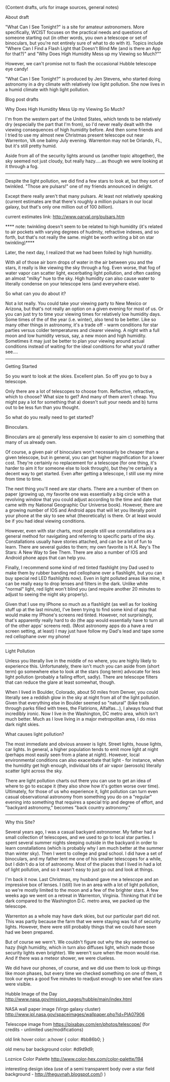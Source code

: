 
(Content drafts, urls for image sources, general notes)

About draft

"What Can I See Tonight?" is a site for amateur astronomers. More specifically, WCIST focuses on the practical needs and questions of someone starting out (in other words, you own a telescope or set of binoculars, but you're not entirely sure of what to do with it). Topics include "Where Can I Find a Flash Light that Doesn't Blind Me (and is there an App for that?)" and "Why Does High Humidity Mess up my Viewing so Much?""

However, we can't promise not to flash the occasional Hubble telescope eye candy!

"What Can I See Tonight?" is produced by Jen Stevens, who started doing astronomy in a dry climate with relatively low light pollution. She now lives in a humid climate with high light pollution.


Blog post drafts

Why Does High Humidity Mess Up my Viewing So Much?

I'm from the western part of the United States, which tends to be relatively dry (especially the part that I'm from), so I'd never really dealt with the viewing consequences of high humidity before. And then some friends and I tried to use my almost new Christmas present telescope out near Warrenton, VA one balmy July evening. Warrenton may not be Orlando, FL, but it's still pretty humid.

Aside from all of the security lights around us (another topic altogether), the sky seemed not just cloudy, but really hazy.....as though we were looking at it through a fog.

******
Despite the light pollution, we did find a few stars to look at, but they sort of twinkled. "Those are pulsars!" one of my friends announced in delight.

Except there really aren't that many pulsars. At least not relatively speaking (current estimates are that there's roughly a million pulsars in our local galaxy, but that's only one million out of 100 <i>billion</i>).

current estimates link: http://www.oarval.org/pulsars.htm

**** note: twinkling doesn't seem to be related to high humidity (it's related to air pockets with varying degrees of hudmity, refractive indexes, and so forth, but that's not really the same. might be worth writing a bit on star twinkling)****

Later, the next day, I realized that we had been foiled by high humidity.

With all of those air born drops of water in the air between you and the stars, it really is like viewing the sky through a fog. Even worse, that fog of water vapor can scatter light, excerbating light pollution, and often casting an almost "milky" hue to the sky. High humidity can also cause water to literally condense on your telescope lens (and everywhere else).

So what can you do about it?

Not a lot really. You could take your viewing party to New Mexico or Arizona, but that's not really an option on a given evening for most of us. Or you can just try to time your viewing times for relatively low humidity days. Some times of the of the year (i.e. winter), also tend to be better. Like so many other things in astronomy, it's a trade off - warm conditions for star parties versus colder temperatures and clearer viewing. A night with a full moon and low humidity versus, say, a new moon and high humidity. Sometimes it may just be better to plan your viewing around actual conditions instead of waiting for the ideal conditions for what you'd rather see....

--------

Getting Started

So you want to look at the skies. Excellent plan. So off you go to buy a telescope.

Only there are a lot of telescopes to choose from. Reflective, refractive, which to choose? What size to get? And many of them aren't cheap. You might pay a lot for something that a) doesn't suit your needs and b) turns out to be less fun than you thought.

So what do you really need to get started?

Binoculars.

Binoculars are a) generally less expensive b) easier to aim c) something that many of us already own.

Of course, a given pair of binoculars won't necessarily be cheaper than a given telescope, but in general, you can get higher magnification for a lower cost. They're certainly no replacement for a telescope (for one thing, it's harder to aim it for someone else to look through), but they're certainly a decent way to get started. Even after getting a telescope, I still use my mine from time to time.

The next thing you'll need are star charts. There are a number of them on paper (growing up, my favorite one was essentially a big circle with a revolving window that you could adjust according to the time and date that came with my National Geographic Our Universe book). However, there are a growing number of IOS and Android apps that will let you literally point your phone at the sky to see what (theoretically) is there. Or at least would be if you had ideal viewing conditions.

However, even with star charts, most people still use constallations as a general method for navigating and referring to specific parts of the sky. Constallations usually have stories attached, and can be a lot of fun to learn. There are several guides to them; my own favorite is H.A. Rey's The Stars: A New Way to See Them. There are also a number of IOS and Android phone apps that can help you.

Finally, I recommend some kind of red tinted flashlight (my Dad used to make them by rubber banding red cellophane over a flashlight, but you can buy special red LED flashlights now). Even in light polluted areas like mine, it can be really easy to drop lenses and filters in the dark. Unlike white "normal" light, red light won't blind you (and require another 20 minutes to adjust to seeing the night sky properly).

Given that I use my IPhone so much as a flashlight (as well as for looking stuff up at the last minute), I've been trying to find some kind of app that would make my IPhone's screens red tinted. However, not surprisingly, that's apparently really hard to do (the app would essentially have to turn all of the other apps' screens red). (Most astronomy apps do a have a red screen setting, at least) I may just have follow my Dad's lead and tape some red cellophane over my phone!


---------

Light Pollution

Unless you literally live in the middle of no where, you are highly likely to experience this. Unfortunately, there isn't much you can aside from (short term) go somewhere else to look at the stars (long term) advocate for less light pollution (probably a failing effort, sadly). There are telescope filters that can reduce the glare at least somewhat, though.

When I lived in Boulder, Colorado, about 50 miles from Denver, you could literally see a reddish glow in the sky at night from all of the light pollution. Given that everything else in Boulder seemed so "natural" (bike trails through parks filled with trees, the Flatirions, Alfalfas...), I always found that incredibly ironic. Now I live in the Washington, DC metro area, which isn't much better. Much as I love living in a major metropolitan area, I do miss dark night skies.

What causes light pollution?

The most immediate and obvious answer is light. Street lights, house lights, car lights. In general, a higher population tends to emit more light at night (perhaps most easily seen from a plane at night). However, local environmental conditions can also exacerbate that light - for instance, when the humidity get high enough, individual bits of air vapor (aerosols) literally scatter light across the sky.

There are light pollution charts out there you can use to get an idea of where to go to escape it (they also show how it's gotten worse over time). Ultimately, for those of us who experience it, light pollution can turn even casual observational astronomy from something you do on a "regular" evening into something that requires a special trip and degree of effort, and "backyard astronomy," becomes "back country astronomy."  

----

Why this Site?

Several years ago, I was a casual backyard astronomer. My father had a small collection of telescopes, and we used to go to local star parties. I spent several summer nights sleeping outside in the backyard in order to learn constallations (which is probably why I am much better at the summer than winter sky). Then I went to college and grad school. I did have a set of binoculars, and my father lent me one of his smaller telescopes for a while, but I didn't do a lot of astronomy. Most of the places that I lived in had a lot of light pollution, and so it wasn't easy to just go out and look at things.

I'm back it now. Last Christmas, my husband gave me a telescope and an impressive box of lenses. I (still) live in an area with a lot of light pollution, so we're mostly limited to the moon and a few of the brighter stars. A few weeks ago we went on a retreat in Warrenton, Virginia. Thinking that it'd be dark compared to the Washington D.C. metro area, we packed up the telescope.

Warrenton as a whole may have dark skies, but our particular part did not. This was partly because the farm that we were staying was full of security lights. However, there were still probably things that we could have seen had we been prepared. 

But of course we wern't. We couldn't figure out why the sky seemed so hazy (high humidity, which in turn also diffuses light, which made those security lights even brighter). We weren't sure when the moon would rise. And if there was a meteor shower, we were clueless.

We did have our phones, of course, and we did use them to look up things like moon phases, but every time we checked something on one of them, it took our eyes a good five minutes to readjust enough to see what few stars were visible.



Hubble Image of the Day
http://www.nasa.gov/mission_pages/hubble/main/index.html

NASA wall paper image (Virgo galaxy cluster)
http://www.jpl.nasa.gov/spaceimages/wallpaper.php?id=PIA07906

Telescope image from https://pixabay.com/en/photos/telescope/ (for credits - unlimited use/modifications)

old link hover color:
a:hover {
  color: #bb86b0;
}

old menu bar background color: #d9d9d9;

Loznice Color Palette
http://www.color-hex.com/color-palette/194

interesting design idea (use of a semi transparent
 body over a star field background - http://theguvnah.blogspot.com/)
)
